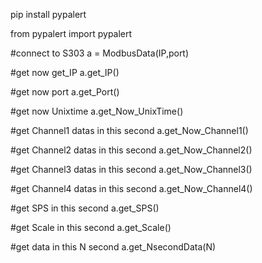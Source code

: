 pip install pypalert

from pypalert import pypalert

#connect to S303 
a = ModbusData(IP,port)


#get now get_IP
a.get_IP()

#get now port
a.get_Port()

#get now Unixtime
a.get_Now_UnixTime()

#get Channel1 datas in this second
a.get_Now_Channel1()

#get Channel2 datas in this second
a.get_Now_Channel2()

#get Channel3 datas in this second
a.get_Now_Channel3()

#get Channel4 datas in this second
a.get_Now_Channel4()

#get SPS in this second
a.get_SPS()

#get Scale in this second
a.get_Scale()

#get data in this N second
a.get_NsecondData(N)
